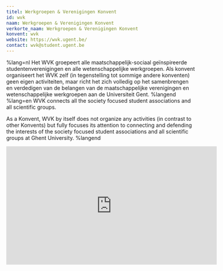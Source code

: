```yaml
---
titel: Werkgroepen & Verenigingen Konvent
id: wvk
naam: Werkgroepen & Verenigingen Konvent
verkorte_naam: Werkgroepen & Verenigingen Konvent
konvent: wvk
website: https://wvk.ugent.be/
contact: wvk@student.ugent.be
---
```


%lang=nl Het WVK groepeert alle maatschappelijk-sociaal geïnspireerde studentenverenigingen en alle wetenschappelijke werkgroepen. Als konvent organiseert het WVK zelf (in tegenstelling tot sommige andere konventen) geen eigen activiteiten, maar richt het zich volledig op het samenbrengen en verdedigen van de belangen van de maatschappelijke verenigingen en wetenschappelijke werkgroepen aan de Universiteit Gent. %langend %lang=en WVK connects all the society focused student associations and all scientific groups.

As a Konvent, WVK by itself does not organize any activities (in contrast to other Konvents) but fully focuses its attention to connecting and defending the interests of the society focused student associations and all scientific groups at Ghent University. %langend

<iframe src="https://www.facebook.com/plugins/video.php?href=https%3A%2F%2Fwww.facebook.com%2Fwvkcentraal%2Fvideos%2F795092330635099%2F&show_text=0&width=560" width="560" height="315" style="border:none;overflow:hidden; margin: auto;" scrolling="no" frameborder="0" allowTransparency="true" allowFullScreen="true"></iframe>
